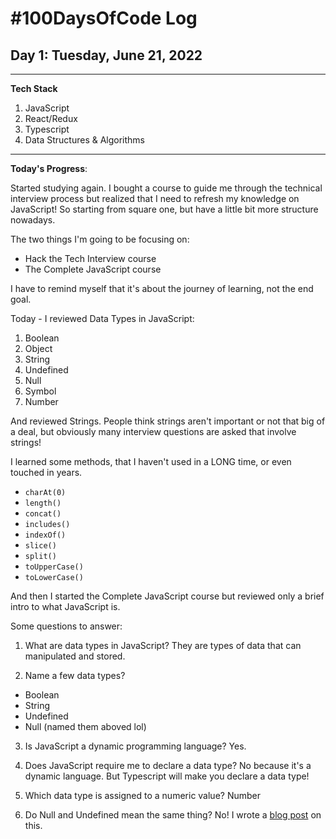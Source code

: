 # #100DaysOfCode Log

## Day 1: Tuesday, June 21, 2022

<hr>

**Tech Stack**

1. JavaScript
2. React/Redux
3. Typescript
4. Data Structures & Algorithms
<hr>

**Today's Progress**:

Started studying again. I bought a course to guide me through the technical interview process but realized that I need to refresh my knowledge on JavaScript! So starting from square one, but have a little bit more structure nowadays.

The two things I'm going to be focusing on:

- Hack the Tech Interview course
- The Complete JavaScript course

I have to remind myself that it's about the journey of learning, not the end goal.

Today - I reviewed Data Types in JavaScript:

1. Boolean
2. Object
3. String
4. Undefined
5. Null
6. Symbol
7. Number

And reviewed Strings. People think strings aren't important or not that big of a deal, but obviously many interview questions are asked that involve strings!

I learned some methods, that I haven't used in a LONG time, or even touched in years.

- `charAt(0)`
- `length()`
- `concat()`
- `includes()`
- `indexOf()`
- `slice()`
- `split()`
- `toUpperCase()`
- `toLowerCase()`

And then I started the Complete JavaScript course but reviewed only a brief intro to what JavaScript is.

Some questions to answer:

1. What are data types in JavaScript?
   They are types of data that can manipulated and stored.

2. Name a few data types?

- Boolean
- String
- Undefined
- Null
  (named them aboved lol)

3. Is JavaScript a dynamic programming language?
   Yes.

4. Does JavaScript require me to declare a data type?
   No because it's a dynamic language. But Typescript will make you declare a data type!

5. Which data type is assigned to a numeric value?
   Number

6. Do Null and Undefined mean the same thing?
   No! I wrote a [blog post](https://blog.zahrakhadijha.com/the-difference-between-null-and-undefined-in-javascript) on this.

